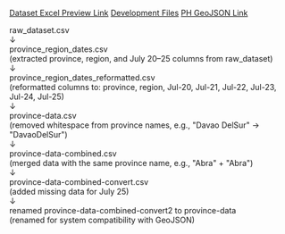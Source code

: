 [Dataset Excel Preview Link](https://feutecheduph-my.sharepoint.com/:x:/g/personal/201620164_fit_edu_ph/EVQfIvSx1HtBoj79gzGXS3QBsvSQZ2U1MFaKlegc8tcECw?e=pL2gQa)
[Development Files](https://drive.google.com/drive/folders/1N9nUCiFK_KFisjDLVOITIKK2bQrXjDUt?usp=sharing)
[PH GeoJSON Link](https://gadm.org/download_country.html)

raw_dataset.csv  
↓  
province_region_dates.csv  
(extracted province, region, and July 20–25 columns from raw_dataset)  
↓  
province_region_dates_reformatted.csv  
(reformatted columns to: province, region, Jul-20, Jul-21, Jul-22, Jul-23, Jul-24, Jul-25)  
↓  
province-data.csv  
(removed whitespace from province names, e.g., "Davao DelSur" → "DavaoDelSur")  
↓  
province-data-combined.csv  
(merged data with the same province name, e.g., "Abra" + "Abra")  
↓  
province-data-combined-convert.csv  
(added missing data for July 25)  
↓  
renamed province-data-combined-convert2 to province-data  
(renamed for system compatibility with GeoJSON)
